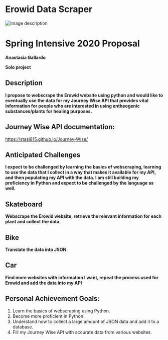 # Erowid Data Scraper
![Image description](https://ctl.s6img.com/society6/img/Oaps15RihTtXiDrMbXnJcYkyy_0/w_1500/prints/~artwork/s6-original-art-uploads/society6/uploads/misc/69b008243b1e46cd8263d2f0dfbf3799/~~/psychedelic-plants-prints.jpg)


# Spring Intensive 2020 Proposal

**Anastasia Gallardo**

**Solo project**

## Description
**I propose to webscrape the Erowid website using python and would like to eventually use the data for my Journey Wise API that provides vital information for people who are interested in using entheogenic substances/plants for healing purposes.**

## Journey Wise API documentation:
https://stasi815.github.io/Journey-Wise/

## Anticipated Challenges
**I expect to be challenged by learning the basics of webscraping, learning to use the data that I collect in a way that makes it available for my API, and then populating my API with the data. I am still building my proficiency in Python and expect to be challenged by the language as well.**

## Skateboard
**Webscrape the Erowid website, retrieve the relevant information for each plant and collect the data.**
## Bike
**Translate the data into JSON.**
## Car
**Find more websites with information I want, repeat the process used for Erowid and add the data into my API**

## Personal Achievement Goals:

1. Learn the basics of webscraping using Python.
2. Become more proficient in Python.
3. Understand how to collect a large amount of JSON data and add it to a database.
4. Fill my Journey Wise API with accurate data from various websites.


